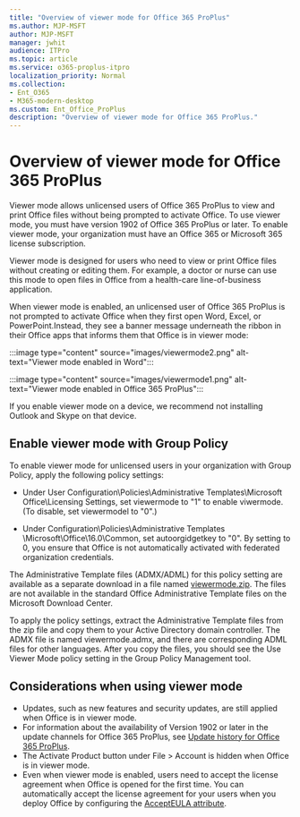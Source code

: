 ```yaml
---
title: "Overview of viewer mode for Office 365 ProPlus"
ms.author: MJP-MSFT
author: MJP-MSFT
manager: jwhit
audience: ITPro
ms.topic: article
ms.service: o365-proplus-itpro
localization_priority: Normal
ms.collection: 
- Ent_O365
- M365-modern-desktop
ms.custom: Ent_Office_ProPlus
description: "Overview of viewer mode for Office 365 ProPlus."
---
```


# Overview of viewer mode for Office 365 ProPlus

Viewer mode allows unlicensed users of Office 365 ProPlus to view and print Office files without being prompted to activate Office. To use viewer mode, you must have version 1902 of Office 365 ProPlus or later. To enable viewer mode, your organization must have an Office 365 or Microsoft 365 license subscription.

Viewer mode is designed for users who need to view or print Office files without creating or editing them. For example, a doctor or nurse can use this mode to open files in Office from a health-care line-of-business application.

When viewer mode is enabled, an unlicensed user of Office 365 ProPlus is not prompted to activate Office when they first open Word, Excel, or PowerPoint.Instead, they see a banner message underneath the ribbon in their Office apps that informs them that Office is in viewer mode:

:::image type="content" source="images/viewermode2.png" alt-text="Viewer mode enabled in Word":::

:::image type="content" source="images/viewermode1.png" alt-text="Viewer mode enabled in Office 365 ProPlus":::

If you enable viewer mode on a device, we recommend not installing Outlook and Skype on that device. 

## Enable viewer mode with Group Policy

To enable viewer mode for unlicensed users in your organization with Group Policy, apply the following policy settings:

- Under User Configuration\Policies\Administrative Templates\Microsoft Office\Licensing Settings, set viewermode to "1"  to enable viwermode. (To disable, set viewermodel to "0".)

- Under Configuration\Policies\Administrative Templates \Microsoft\Office\16.0\Common, set autoorgidgetkey to "0". By setting to 0, you ensure that Office is not automatically activated with federated organization credentials.

The Administrative Template files (ADMX/ADML) for this policy setting are available as a separate download in a file named [viewermode.zip](https://download.microsoft.com/download/8/7/1/871AC01F-278F-4304-BE19-C6E91A752D99/viewermode.zip). The files are not available in the standard Office Administrative Template files on the Microsoft Download Center. 

To apply the policy settings, extract the Administrative Template files from the zip file and copy them to your Active Directory domain controller. The ADMX file is named viewermode.admx, and there are corresponding ADML files for other languages. After you copy the files, you should see the Use Viewer Mode policy setting in the Group Policy Management tool.

## Considerations when using viewer mode

- Updates, such as new features and security updates, are still applied when Office is in viewer mode.
- For information about the availability of Version 1902 or later in the update channels for Office 365 ProPlus, see [Update history for Office 365 ProPlus](https://docs.microsoft.com/officeupdates/update-history-office365-proplus-by-date).
- The Activate Product button under File > Account is hidden when Office is in viewer mode.
- Even when viewer mode is enabled, users need to accept the license agreement when Office is opened for the first time. You can automatically accept the license agreement for your users when you deploy Office by configuring the [AcceptEULA attribute](configuration-options-for-the-office-2016-deployment-tool.md#accepteula-attribute-part-of-display-element).